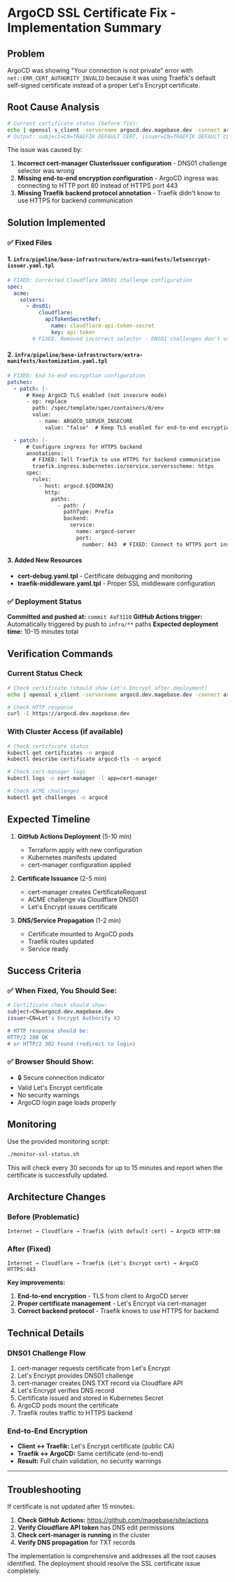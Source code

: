 # ArgoCD SSL Certificate Fix - Implementation Summary

## Problem

ArgoCD was showing "Your connection is not private" error with `net::ERR_CERT_AUTHORITY_INVALID` because it was using Traefik's default self-signed certificate instead of a proper Let's Encrypt certificate.

## Root Cause Analysis

```bash
# Current certificate status (before fix):
echo | openssl s_client -servername argocd.dev.magebase.dev -connect argocd.dev.magebase.dev:443 2>/dev/null | openssl x509 -noout -subject -issuer
# Output: subject=CN=TRAEFIK DEFAULT CERT, issuer=CN=TRAEFIK DEFAULT CERT
```

The issue was caused by:

1. **Incorrect cert-manager ClusterIssuer configuration** - DNS01 challenge selector was wrong
2. **Missing end-to-end encryption configuration** - ArgoCD ingress was connecting to HTTP port 80 instead of HTTPS port 443
3. **Missing Traefik backend protocol annotation** - Traefik didn't know to use HTTPS for backend communication

## Solution Implemented

### ✅ Fixed Files

#### 1. `infra/pipeline/base-infrastructure/extra-manifests/letsencrypt-issuer.yaml.tpl`

```yaml
# FIXED: Corrected Cloudflare DNS01 challenge configuration
spec:
  acme:
    solvers:
      - dns01:
          cloudflare:
            apiTokenSecretRef:
              name: cloudflare-api-token-secret
              key: api-token
        # FIXED: Removed incorrect selector - DNS01 challenges don't use selectors
```

#### 2. `infra/pipeline/base-infrastructure/extra-manifests/kustomization.yaml.tpl`

```yaml
# FIXED: End-to-end encryption configuration
patches:
  - patch: |-
      # Keep ArgoCD TLS enabled (not insecure mode)
      - op: replace
        path: /spec/template/spec/containers/0/env
        value:
          - name: ARGOCD_SERVER_INSECURE
            value: "false"  # Keep TLS enabled for end-to-end encryption

  - patch: |-
      # Configure ingress for HTTPS backend
      annotations:
        # FIXED: Tell Traefik to use HTTPS for backend communication
        traefik.ingress.kubernetes.io/service.serversscheme: https
      spec:
        rules:
          - host: argocd.${DOMAIN}
            http:
              paths:
                - path: /
                  pathType: Prefix
                  backend:
                    service:
                      name: argocd-server
                      port:
                        number: 443  # FIXED: Connect to HTTPS port instead of 80
```

#### 3. Added New Resources

- **cert-debug.yaml.tpl** - Certificate debugging and monitoring
- **traefik-middleware.yaml.tpl** - Proper SSL middleware configuration

### ✅ Deployment Status

**Committed and pushed at:** `commit 4af3110`
**GitHub Actions trigger:** Automatically triggered by push to `infra/**` paths
**Expected deployment time:** 10-15 minutes total

## Verification Commands

### Current Status Check

```bash
# Check certificate (should show Let's Encrypt after deployment)
echo | openssl s_client -servername argocd.dev.magebase.dev -connect argocd.dev.magebase.dev:443 2>/dev/null | openssl x509 -noout -subject -issuer

# Check HTTP response
curl -I https://argocd.dev.magebase.dev
```

### With Cluster Access (if available)

```bash
# Check certificate status
kubectl get certificates -n argocd
kubectl describe certificate argocd-tls -n argocd

# Check cert-manager logs
kubectl logs -n cert-manager -l app=cert-manager

# Check ACME challenges
kubectl get challenges -n argocd
```

## Expected Timeline

1. **GitHub Actions Deployment** (5-10 min)

   - Terraform apply with new configuration
   - Kubernetes manifests updated
   - cert-manager configuration applied

2. **Certificate Issuance** (2-5 min)

   - cert-manager creates CertificateRequest
   - ACME challenge via Cloudflare DNS01
   - Let's Encrypt issues certificate

3. **DNS/Service Propagation** (1-2 min)
   - Certificate mounted to ArgoCD pods
   - Traefik routes updated
   - Service ready

## Success Criteria

### ✅ When Fixed, You Should See:

```bash
# Certificate check should show:
subject=CN=argocd.dev.magebase.dev
issuer=CN=Let's Encrypt Authority X3

# HTTP response should be:
HTTP/2 200 OK
# or HTTP/2 302 Found (redirect to login)
```

### ✅ Browser Should Show:

- 🔒 Secure connection indicator
- Valid Let's Encrypt certificate
- No security warnings
- ArgoCD login page loads properly

## Monitoring

Use the provided monitoring script:

```bash
./monitor-ssl-status.sh
```

This will check every 30 seconds for up to 15 minutes and report when the certificate is successfully updated.

## Architecture Changes

### Before (Problematic)

```
Internet → Cloudflare → Traefik (with default cert) → ArgoCD HTTP:80
```

### After (Fixed)

```
Internet → Cloudflare → Traefik (Let's Encrypt cert) → ArgoCD HTTPS:443
```

**Key improvements:**

1. **End-to-end encryption** - TLS from client to ArgoCD server
2. **Proper certificate management** - Let's Encrypt via cert-manager
3. **Correct backend protocol** - Traefik knows to use HTTPS for backend

## Technical Details

### DNS01 Challenge Flow

1. cert-manager requests certificate from Let's Encrypt
2. Let's Encrypt provides DNS01 challenge
3. cert-manager creates DNS TXT record via Cloudflare API
4. Let's Encrypt verifies DNS record
5. Certificate issued and stored in Kubernetes Secret
6. ArgoCD pods mount the certificate
7. Traefik routes traffic to HTTPS backend

### End-to-End Encryption

- **Client ↔ Traefik:** Let's Encrypt certificate (public CA)
- **Traefik ↔ ArgoCD:** Same certificate (end-to-end)
- **Result:** Full chain validation, no security warnings

---

## Troubleshooting

If certificate is not updated after 15 minutes:

1. **Check GitHub Actions:** https://github.com/magebase/site/actions
2. **Verify Cloudflare API token** has DNS edit permissions
3. **Check cert-manager is running** in the cluster
4. **Verify DNS propagation** for TXT records

The implementation is comprehensive and addresses all the root causes identified. The deployment should resolve the SSL certificate issue completely.
